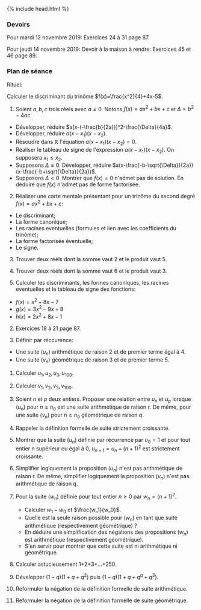 {% include head.html %}

### Devoirs

Pour mardi 12 novembre 2019: Exercices 24 à 31 page 87.

Pour jeudi 14 novembre 2019: Devoir à la maison à rendre: Exercices 45 et 46 page 89.

### Plan de séance

Rituel:

Calculer le discriminant du trinôme $f(x)=\frac{x^2}{4}+4x-5$.

1. Soient $a,b,c$ trois réels avec $a \neq 0$. Notons $f(x)=ax^2+bx+c$ et $\Delta=b^2-4ac$. 
 * Développer, réduire $a[x-(-\frac{b}{2a})]^2-\frac{\Delta}{4a}$.
 * Développer, réduire $a(x-x_1)(x-x_2)$.
 * Résoudre dans $\mathbb{R}$ l'équation $a(x-x_1)(x-x_2)=0$.
 * Réaliser le tableau de signe de l'expression $a(x-x_1)(x-x_2)$. On supposera $x_1 \leq x_2$.
 * Supposons $\Delta \geq 0$. Développer, réduire $a(x-\frac{-b-\sqrt{\Delta}}{2a})(x-\frac{-b+\sqrt{\Delta}}{2a})$.
 * Supposons $\Delta < 0$. Montrer que $f(x)=0$ n'admet pas de solution. En déduire que $f(x)$ n'admet pas de forme factorisée.

2. Réaliser une carte mentale présentant pour un trinôme du second degré $f(x)=ax^2+bx+c$:
* Le discriminant;
* La forme canonique;
* Les racines eventuelles (formules et lien avec les coefficients du trinôme);
* La forme factorisée éventuelle;
* Le signe.

3. Trouver deux rééls dont la somme vaut 2 et le produit vaut 5.

4. Trouver deux rééls dont la somme vaut 6 et le produit vaut 3.

2. Calculer les discriminants, les formes canoniques, les racines eventuelles et le tableau de signe des fonctions:
* $f(x) = x^2+8x-7$
* $g(x) = 3x^2-9x+8$
* $h(x) = 2x^2+8x-1$ 

2. Exercices 18 à 21 page 87.

1. Définir par réccurence:
* Une suite $(u_n)$ arithmétique de raison 2 et de premier terme égal à 4.
* Une suite $(v_n)$ géométrique de raison 3 et de premier terme 5.

1. Calculer $u_1,u_2,u_3,u_{100}$.

1. Calculer $v_1,v_2,v_3,v_{100}$.

1. Soient $n$ et $p$ deux entiers. Proposer une relation entre $u_n$ et $u_p$ lorsque $(u_n)$ pour $n \geq n_0$ est une suite arithmétique de raison $r$. De même, pour une suite $(v_n)$ pour ${n \geq n_0}$ géométrique de raison $q$.

1. Rappeler la définition formelle de suite strictement croissante.

1. Montrer que la suite $(u_n)$ définie par récurrence par $u_0=1$ et pour tout entier n supérieur ou égal à 0, $u_{n+1}= u_n+(n+1)^2$ est strictement croissante.

1. Simplifier logiquement la proposition $(u_n)$ n'est pas arithmétique de raison r. De même, simplifier logiquement la proposition $(v_n)$ n'est pas arithmétique de raison q.

1. Pour la suite $(w_n)$ définie pour tout entier $n \geq 0$ par $w_n=(n+1)^2$. 
   * Calculer $w_1-w_0$ et $\frac{w_1}{w_0}$.
   * Quelle est la seule raison possible pour $(w_n)$ en tant que suite arithmétique (respectivement géométrique) ?
   * En déduire une simplification des négations des propositions $(w_n)$ est arithmétique (respectivement géométrique).
   * S'en servir pour montrer que cette suite est ni arithmétique ni géométrique.

1. Calculer astucieusement 1+2+3+...+250.

1. Développer $(1-q)(1+q+q^2)$ puis $(1-q)(1+q+q^q+q^3)$.


1. Reformuler la négation de la définition formelle de suite arithmétique.

1. Reformuler la négation de la définition formelle de suite géométrique.


